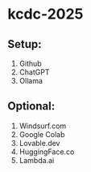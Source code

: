 # kcdc-2025

## Setup:
1. Github
2. ChatGPT
3. Ollama

## Optional:
1. Windsurf.com
2. Google Colab
3. Lovable.dev
4. HuggingFace.co
5. Lambda.ai
